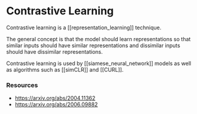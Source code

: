# Contrastive Learning

Contrastive learning is a [[representation_learning]] technique.

The general concept is that the model should learn representations so that similar inputs should have similar representations and dissimilar inputs should have dissimilar representations.

Contrastive learning is used by [[siamese_neural_network]] models as well as algorithms such as [[simCLR]] and [[CURL]].

### Resources

- https://arxiv.org/abs/2004.11362
- https://arxiv.org/abs/2006.09882